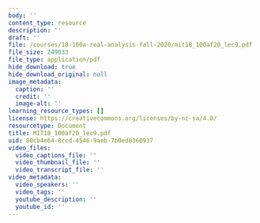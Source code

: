 ```yaml
---
body: ''
content_type: resource
description: ''
draft: ''
file: /courses/18-100a-real-analysis-fall-2020/mit18_100af20_lec9.pdf
file_size: 249033
file_type: application/pdf
hide_download: true
hide_download_original: null
image_metadata:
  caption: ''
  credit: ''
  image-alt: ''
learning_resource_types: []
license: https://creativecommons.org/licenses/by-nc-sa/4.0/
resourcetype: Document
title: MIT18_100af20_lec9.pdf
uid: 80cb4e64-8ccd-4546-9aeb-7b0ed8360937
video_files:
  video_captions_file: ''
  video_thumbnail_file: ''
  video_transcript_file: ''
video_metadata:
  video_speakers: ''
  video_tags: ''
  youtube_description: ''
  youtube_id: ''
---
```

